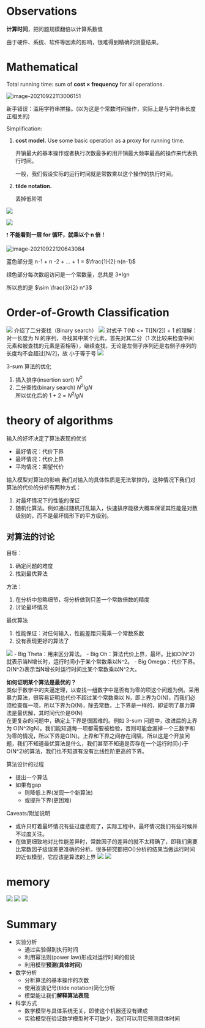 # Observations

**计算时间**，把问题规模翻倍以计算系数值

由于硬件、系统、软件等因素的影响，很难得到精确的测量结果。

# Mathematical

Total running time: sum of **cost × frequency** for all operations.

![image-20210922113006151](https://picgoej.oss-cn-beijing.aliyuncs.com/image-20210922113006151.png)

新手错误：滥用字符串拼接。(以为这是个常数时间操作，实际上是与字符串长度正相关的)

Simplification:

1. **cost model.** Use some basic operation as a proxy for running time.

   开销最大的基本操作或者执行次数最多的用开销最大频率最高的操作来代表执行时间。

   一般，我们假设实际的运行时间就是常数乘以这个操作的执行时间。

2. **tilde notation.** 

   丢掉低阶项

 ![](https://picgoej.oss-cn-beijing.aliyuncs.com/image-20210922115121303.png)

<img src="https://picgoej.oss-cn-beijing.aliyuncs.com/image-20210922115204574.png"/>

❗ **不能看到一层 for 循环，就乘以个 n 倍！**

![image-20210922120643084](https://picgoej.oss-cn-beijing.aliyuncs.com/image-20210922120643084.png)

蓝色部分是 n-1 + n -2 + ... + 1 = $\frac{1}{2} n(n-1)$

绿色部分每次数组访问是一个常数量，总共是 3\*lgn

所以总的是 $\sim \frac{3}{2} n^3$

# Order-of-Growth Classification
<img src="https://picgoej.oss-cn-beijing.aliyuncs.com/20210922130132.png"/>
介绍了二分查找（Binary search）
<img src="https://picgoej.oss-cn-beijing.aliyuncs.com/20210922132203.png"/>
对式子 T(N) <= T([N/2]) + 1 的理解：
对一长度为 N 的序列，寻找其中某个元素，首先对其二分（1 次比较来检查中间元素和被查找的元素是否相等），继续查找，无论是左侧子序列还是右侧子序列的长度均不会超过[N/2]，故 小于等于号
<img src="https://picgoej.oss-cn-beijing.aliyuncs.com/20210922135556.png"/>

3-sum 算法的优化
1. 插入排序(insertion sort) $N^2$
2. 二分查找(binary search) $N^2lgN$  
所以优化后的 1 + 2 = $N^2lgN$

# theory of algorithms
输入的好坏决定了算法表现的优劣
- 最好情况：代价下界
- 最坏情况：代价上界
- 平均情况：期望代价

输入模型对算法的影响
我们对输入的具体性质是无法掌控的，这种情况下我们对算法的代价的分析有两种方式：
1. 对最坏情况下的性能的保证
2. 随机化算法。例如通过随机打乱输入，快速排序能极大概率保证其性能是对数级别的，而不是最坏情形下的平方级别。

## 对算法的讨论
目标：
1. 确定问题的难度
2. 找到最优算法

方法：
1. 在分析中忽略细节，将分析做到只差一个常数倍数的精度
2. 讨论最坏情况

最优算法
1. 性能保证：对任何输入，性能差距只需乘一个常数系数
2. 没有表现更好的算法了
<img src="https://picgoej.oss-cn-beijing.aliyuncs.com/20210922155603.png"/>
- Big Theta：用来区分算法。  
- Big Oh：算法代价上界，最坏。比如O(N^2)就表示当N增长时，运行时间小于某个常数乘以N^2。  
- Big Omega：代价下界。Ω(N^2)表示当N增长时运行时间比某个常数乘以N^2大。

**如何证明某个算法是最优的？**  
类似于数学中的夹逼定理，以查找一组数字中是否有为零的项这个问题为例。采用暴力算法，很容易证明总代价不超过某个常数乘以 N，即上界为O(N)，而我们必须检查每一项，所以下界为Ω(N)，除去常数，上下界是一样的，即证明了暴力算法是最优解，其时间代价是Θ(N)  
在更复杂的问题中，确定上下界是很困难的。例如 3-sum 问题中，改进后的上界为 O(N^2lgN)。我们能知道每一项都需要被检验，否则可能会漏掉一个三数字和为零的情况，所以下界是Ω(N)。上界和下界之间存在间隔，所以这是个开放问题，我们不知道最优算法是什么，我们甚至不知道是否存在一个运行时间小于O(N^2)的算法，我们也不知道有没有比线性阶更高的下界。

算法设计的过程  
- 提出一个算法
- 如果有gap
   - 则降低上界(发现一个新算法)
   - 或提升下界(更困难)

Caveats/附加说明
- 或许只盯着最坏情况有些过度悲观了，实际工程中，最坏情况我们有些时候并不过度关注。
- 在做更细致地对比性能差异时，常数因子的差异的就不太精确了，即我们需要比常数因子级误差更准确的分析。很多研究都把O()分析的结果当做运行时间的近似模型，它应该是算法的上界
![](https://picgoej.oss-cn-beijing.aliyuncs.com/20210922175606.png)
![](https://picgoej.oss-cn-beijing.aliyuncs.com/20210922175902.png)

# memory
![](https://picgoej.oss-cn-beijing.aliyuncs.com/20210922180355.png)
![](https://picgoej.oss-cn-beijing.aliyuncs.com/20210922180712.png)
![](https://picgoej.oss-cn-beijing.aliyuncs.com/20210922180856.png)

# Summary
- 实验分析
   - 通过实验得到执行时间
   - 利用幂法则(power law)形成对运行时间的假说
   - 利用模型**预测(具体时间)**
- 数学分析
   - 分析算法的基本操作的次数
   - 使用波浪记号(tilde notation)简化分析
   - 模型能让我们**解释算法表现**
- 科学方式
  - 数学模型与具体系统无关，即使这个机器还没有建成
  - 实验模型在验证数学模型时不可缺少，我们可以用它预测具体时间